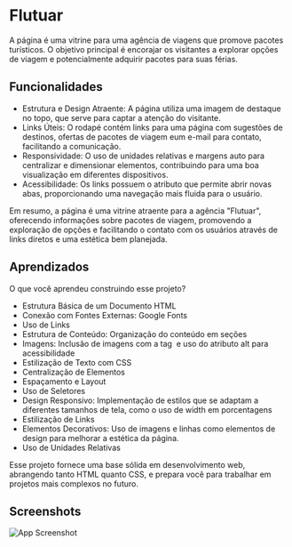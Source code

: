 
# Flutuar

A página é uma vitrine para uma agência de viagens que promove pacotes turísticos. O objetivo principal é encorajar os visitantes a explorar opções de viagem e potencialmente adquirir pacotes para suas férias.



## Funcionalidades

- Estrutura e Design Atraente: A página utiliza uma imagem de destaque no topo, que serve para captar a atenção do visitante.
- Links Úteis: O rodapé contém links para uma página com sugestões de destinos, ofertas de pacotes de viagem eum e-mail para contato, facilitando a comunicação.
- Responsividade: O uso de unidades relativas e margens auto para centralizar e dimensionar elementos, contribuindo para uma boa visualização em diferentes dispositivos.
- Acessibilidade: Os links possuem o atributo que permite abrir novas abas, proporcionando uma navegação mais fluida para o usuário.

Em resumo, a página é uma vitrine atraente para a agência "Flutuar", oferecendo informações sobre pacotes de viagem, promovendo a exploração de opções e facilitando o contato com os usuários através de links diretos e uma estética bem planejada.




## Aprendizados

O que você aprendeu construindo esse projeto? 

- Estrutura Básica de um Documento HTML
- Conexão com Fontes Externas: Google Fonts
- Uso de Links
- Estrutura de Conteúdo: Organização do conteúdo em seções
- Imagens: Inclusão de imagens com a tag <img> e uso do atributo alt para acessibilidade
- Estilização de Texto com CSS
- Centralização de Elementos
- Espaçamento e Layout
- Uso de Seletores
- Design Responsivo: Implementação de estilos que se adaptam a diferentes tamanhos de tela, como o uso de width em porcentagens
- Estilização de Links
- Elementos Decorativos: Uso de imagens e linhas como elementos de design para melhorar a estética da página.
- Uso de Unidades Relativas

Esse projeto fornece uma base sólida em desenvolvimento web, abrangendo tanto HTML quanto CSS, e prepara você para trabalhar em projetos mais complexos no futuro.


## Screenshots

![App Screenshot](https://i.imgur.com/BEXdayd.png)

